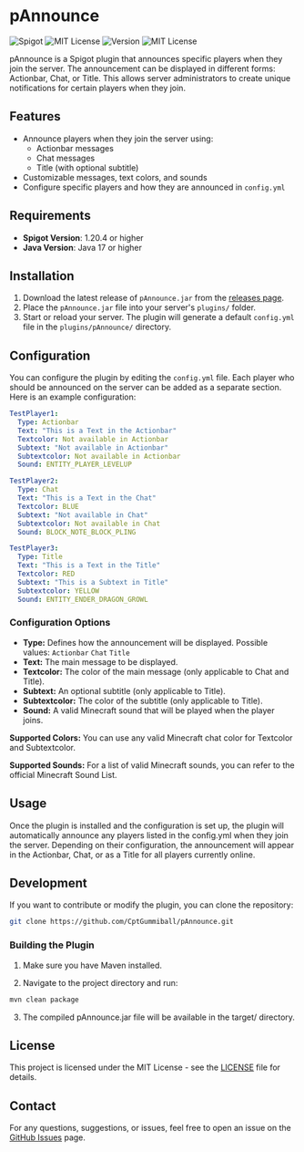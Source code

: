 # pAnnounce
![Spigot](https://img.shields.io/badge/Spigot-1.20--1.21.1-yellow.svg)
![MIT License](https://img.shields.io/badge/PaperMC-1.20--1-21.1-blue.svg)
![Version](https://img.shields.io/badge/Version-1.0.1-gray.svg)
![MIT License](https://img.shields.io/badge/License-MIT-green.svg)


pAnnounce is a Spigot plugin that announces specific players when they join the server. The announcement can be displayed in different forms: Actionbar, Chat, or Title. This allows server administrators to create unique notifications for certain players when they join.

## Features

- Announce players when they join the server using:
    - Actionbar messages
    - Chat messages
    - Title (with optional subtitle)
- Customizable messages, text colors, and sounds
- Configure specific players and how they are announced in `config.yml`

## Requirements

- **Spigot Version**: 1.20.4 or higher
- **Java Version**: Java 17 or higher

## Installation

1. Download the latest release of `pAnnounce.jar` from the [releases page](https://github.com/CptGummiball/pAnnounce/releases).
2. Place the `pAnnounce.jar` file into your server's `plugins/` folder.
3. Start or reload your server. The plugin will generate a default `config.yml` file in the `plugins/pAnnounce/` directory.

## Configuration

You can configure the plugin by editing the `config.yml` file. Each player who should be announced on the server can be added as a separate section. Here is an example configuration:

```yaml
TestPlayer1:
  Type: Actionbar
  Text: "This is a Text in the Actionbar"
  Textcolor: Not available in Actionbar
  Subtext: "Not available in Actionbar"
  Subtextcolor: Not available in Actionbar
  Sound: ENTITY_PLAYER_LEVELUP

TestPlayer2:
  Type: Chat
  Text: "This is a Text in the Chat"
  Textcolor: BLUE
  Subtext: "Not available in Chat"
  Subtextcolor: Not available in Chat
  Sound: BLOCK_NOTE_BLOCK_PLING

TestPlayer3:
  Type: Title
  Text: "This is a Text in the Title"
  Textcolor: RED
  Subtext: "This is a Subtext in Title"
  Subtextcolor: YELLOW
  Sound: ENTITY_ENDER_DRAGON_GROWL
```
### Configuration Options
- **Type:** Defines how the announcement will be displayed. Possible values:
``Actionbar``
``Chat``
``Title``
- **Text:** The main message to be displayed.
- **Textcolor:** The color of the main message (only applicable to Chat and Title).
- **Subtext:** An optional subtitle (only applicable to Title).
- **Subtextcolor:** The color of the subtitle (only applicable to Title).
- **Sound:** A valid Minecraft sound that will be played when the player joins.


**Supported Colors:**
You can use any valid Minecraft chat color for Textcolor and Subtextcolor.

**Supported Sounds:**
For a list of valid Minecraft sounds, you can refer to the official Minecraft Sound List.

## Usage
Once the plugin is installed and the configuration is set up, the plugin will automatically announce any players listed in the config.yml when they join the server. Depending on their configuration, the announcement will appear in the Actionbar, Chat, or as a Title for all players currently online.

## Development
If you want to contribute or modify the plugin, you can clone the repository:
```bash
git clone https://github.com/CptGummiball/pAnnounce.git
```
### Building the Plugin
1. Make sure you have Maven installed.

2. Navigate to the project directory and run:
```bash
mvn clean package
```
3. The compiled pAnnounce.jar file will be available in the target/ directory.

## License
This project is licensed under the MIT License - see the [LICENSE](LICENSE) file for details.

## Contact
For any questions, suggestions, or issues, feel free to open an issue on the [GitHub Issues](https://github.com/CptGummiball/pAnnounce/issues) page.

